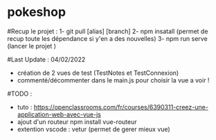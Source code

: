# pokeshop

#Recup le projet : 
1- git pull [alias] [branch]
2- npm insatall   (permet de recup toute les dépendance si y'en a des nouvelles) 
3- npm run serve (lancer le projet ) 


#Last Update :  04/02/2022
- création de 2 vues de test (TestNotes et TestConnexion) 
- commenté/décommenter dans le main.js pour choisir la vue a voir ! 


#TODO :
- tuto : https://openclassrooms.com/fr/courses/6390311-creez-une-application-web-avec-vue-js
- ajout d'un routeur 
npm install vue-routeur 
- extention vscode : vetur  (permet de gerer mieux vue) 
